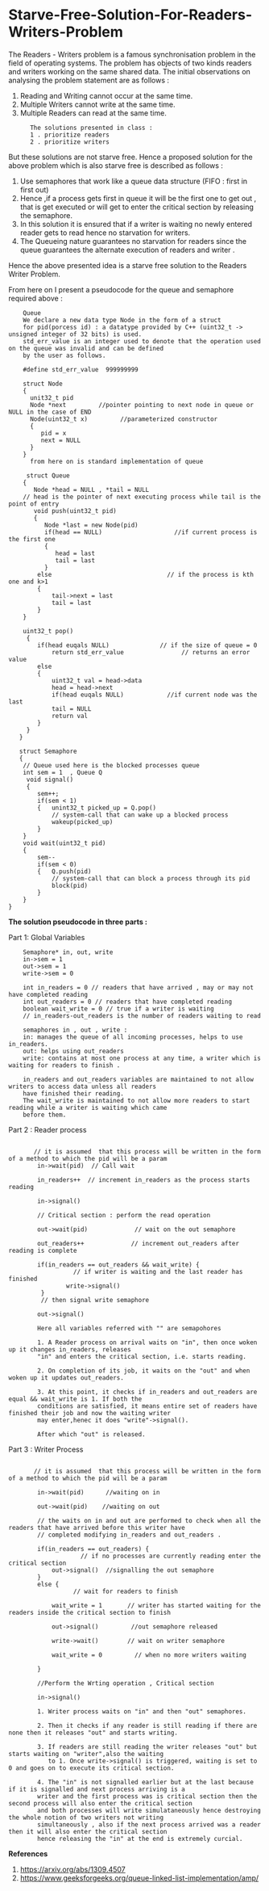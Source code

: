 # Starve-Free-Solution-For-Readers-Writers-Problem

 The Readers - Writers problem is a famous synchronisation problem in the field of operating systems.
 The problem has objects of two kinds readers and writers working on the same shared data.
 The initial observations on analysing the problem statement are as follows :
 1. Reading and Writing cannot occur at the same time.
 2. Multiple Writers cannot write at the same time.
 3. Multiple Readers can read at the same time.
 
```
      The solutions presented in class :
      1 . prioritize readers
      2 . prioritize writers
```

 But these solutions are not starve free.
 Hence a proposed solution for the above problem which is also starve free is described as follows :
 1. Use semaphores that work like a queue data structure (FIFO : first in first out)
 2. Hence ,if a process gets first in queue it will be the first one to get out , that is get executed or will get 
 to enter the critical section by releasing the semaphore.
 3. In this solution it is ensured that if a writer is waiting no newly entered reader gets to read hence no 
 starvation for writers.
 4. The Queueing nature guarantees no starvation for readers since the queue guarantees the alternate execution of readers
 and writer .

Hence the above presented idea is a starve free solution to the Readers Writer Problem.

From here on I present a pseudocode for the queue and semaphore required above :

```
    Queue
    We declare a new data type Node in the form of a struct
    for pid(porcess id) : a datatype provided by C++ (uint32_t -> unsigned integer of 32 bits) is used.
    std_err_value is an integer used to denote that the operation used on the queue was invalid and can be defined
    by the user as follows.

    #define std_err_value  999999999
    
    struct Node
    { 
      unit32_t pid         
      Node *next         //pointer pointing to next node in queue or NULL in the case of END
      Node(uint32_t x)         //parameterized constructor 
      { 
         pid = x
         next = NULL
      }
    }
      from here on is standard implementation of queue 

     struct Queue
    {
       Node *head = NULL , *tail = NULL      
    // head is the pointer of next executing process while tail is the point of entry
       void push(uint32_t pid)
       {
          Node *last = new Node(pid)
          if(head == NULL)                    //if current process is the first one 
          {
             head = last
             tail = last
          }     
        else                                // if the process is kth one and k>1
        {
            tail->next = last
            tail = last
        }
    }
    
    uint32_t pop()
     {
        if(head euqals NULL)              // if the size of queue = 0
            return std_err_value                // returns an error value 
        else
        { 
            uint32_t val = head->data
            head = head->next
            if(head euqals NULL)            //if current node was the last
            tail = NULL
            return val
        }
     } 
   }
   
   struct Semaphore
   {
    // Queue used here is the blocked processes queue 
    int sem = 1  , Queue Q
     void signal()
     { 
        sem++;
        if(sem < 1)
        {   unint32_t picked_up = Q.pop()
            // system-call that can wake up a blocked process
            wakeup(picked_up)
        }
    }
    void wait(uint32_t pid)
    {   
        sem--
        if(sem < 0)
        {   Q.push(pid)
            // system-call that can block a process through its pid 
            block(pid)
        }
    }
}

```

 
**The solution pseudocode in three parts :**
 

 
 Part 1: Global Variables
```
    Semaphore* in, out, write 
    in->sem = 1
    out->sem = 1 
    write->sem = 0 

    int in_readers = 0 // readers that have arrived , may or may not have completed reading
    int out_readers = 0 // readers that have completed reading 
    boolean wait_write = 0 // true if a writer is waiting 
    // in_readers-out_readers is the number of readers waiting to read 

    semaphores in , out , write :
    in: manages the queue of all incoming processes, helps to use in_readers.
    out: helps using out_readers
    write: contains at most one process at any time, a writer which is waiting for readers to finish .
         
    in_readers and out_readers variables are maintained to not allow writers to access data unless all readers
    have finished their reading.
    The wait_write is maintained to not allow more readers to start reading while a writer is waiting which came
    before them.

 ```

Part 2 : Reader process
```

       // it is assumed  that this process will be written in the form of a method to which the pid will be a param
        in->wait(pid)  // Call wait 
        
        in_readers++  // increment in_readers as the process starts reading
        
        in->signal()         
        
        // Critical section : perform the read operation
                     
        out->wait(pid)             // wait on the out semaphore 
        
        out_readers++             // increment out_readers after reading is complete
        
        if(in_readers == out_readers && wait_write) {  
                  // if writer is waiting and the last reader has finished
                write->signal()                   
         }                   
         // then signal write semaphore
        
        out->signal() 

        Here all variables referred with "" are semapohores 
        
        1. A Reader process on arrival waits on "in", then once woken up it changes in_readers, releases 
        "in" and enters the critical section, i.e. starts reading.
        
        2. On completion of its job, it waits on the "out" and when woken up it updates out_readers.
        
        3. At this point, it checks if in_readers and out_readers are equal && wait_write is 1. If both the 
        conditions are satisfied, it means entire set of readers have finished their job and now the waiting writer 
        may enter,henec it does "write"->signal().
        
        After which "out" is released.

```
Part 3 : Writer Process
```

       // it is assumed  that this process will be written in the form of a method to which the pid will be a param
        
        in->wait(pid)      //waiting on in
        
        out->wait(pid)    //waiting on out
        
        // the waits on in and out are performed to check when all the readers that have arrived before this writer have
        // completed modifying in_readers and out_readers .
        
        if(in_readers == out_readers) {   
                    // if no processes are currently reading enter the critical section
            out->signal()  //signalling the out semaphore
        } 
        else {         
                  // wait for readers to finish
                  
            wait_write = 1       // writer has started waiting for the readers inside the critical section to finish
            
            out->signal()         //out semaphore released
            
            write->wait()        // wait on writer semaphore
            
            wait_write = 0         // when no more writers waiting
        
        }
        
        //Perform the Wrting operation , Critical section
        
        in->signal()
        
        1. Writer process waits on "in" and then "out" semaphores.
        
        2. Then it checks if any reader is still reading if there are none then it releases "out" and starts writing.
        
        3. If readers are still reading the writer releases "out" but starts waiting on "writer",also the waiting
           to 1. Once write->signal() is triggered, waiting is set to 0 and goes on to execute its critical section.
           
        4. The "in" is not signalled earlier but at the last because if it is signalled and next process arriving is a
        writer and the first process was is critical section then the second process will also enter the critical section
        and both processes will write simulataneously hence destroying the whole notion of two writers not writing
        simultaneously , also if the next process arrived was a reader then it will also enter the critical section 
        hence releasing the "in" at the end is extremely curcial.
```

**References**
1. https://arxiv.org/abs/1309.4507
2. https://www.geeksforgeeks.org/queue-linked-list-implementation/amp/
